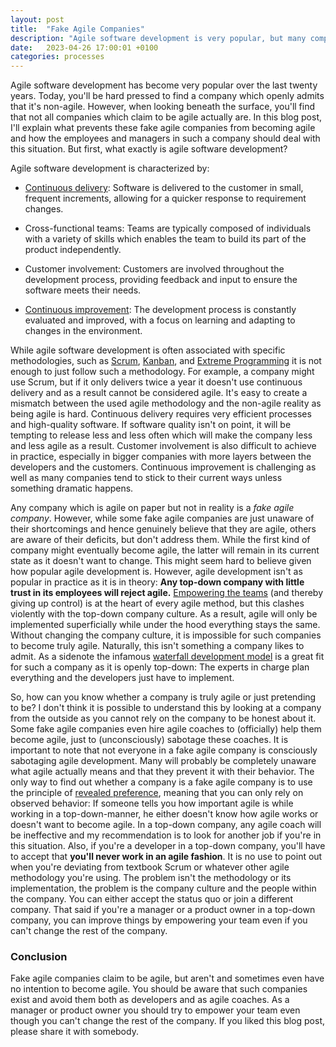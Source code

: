 ```yaml
---
layout: post
title:  "Fake Agile Companies"
description: "Agile software development is very popular, but many companies are only agile on paper. These fake agile companies are held back by their company culture."
date:   2023-04-26 17:00:01 +0100
categories: processes
---
```

Agile software development has become very popular over the last twenty years. Today, you'll be hard pressed to find a company which openly admits that it's non-agile. However, when looking beneath the surface, you'll find that not all companies which claim to be agile actually are. In this blog post, I'll explain what prevents these fake agile companies from becoming agile and how the employees and managers in such a company should deal with this situation. But first, what exactly is agile software development?

Agile software development is characterized by:
+ [Continuous delivery](https://en.wikipedia.org/wiki/Continuous_delivery): Software is delivered to the customer in small, frequent increments, allowing for a quicker response to requirement changes.

+ Cross-functional teams: Teams are typically composed of individuals with a variety of skills which enables the team to build its part of the product independently.

+ Customer involvement: Customers are involved throughout the development process, providing feedback and input to ensure the software meets their needs.

+ [Continuous improvement](https://en.wikipedia.org/wiki/Continual_improvement_process): The development process is constantly evaluated and improved, with a focus on learning and adapting to changes in the environment.

While agile software development is often associated with specific methodologies, such as [Scrum](https://scrumguides.org/index.html), [Kanban](https://en.wikipedia.org/wiki/Kanban_(development)), and [Extreme Programming](https://en.wikipedia.org/wiki/Extreme_programming) it is not enough to just follow such a methodology. For example, a company might use Scrum, but if it only delivers twice a year it doesn't use continuous delivery and as a result cannot be considered agile. It's easy to create a mismatch between the used agile methodology and the non-agile reality as being agile is hard. Continuous delivery requires very efficient processes and high-quality software. If software quality isn't on point, it will be tempting to release less and less often which will make the company less and less agile as a result. Customer involvement is also difficult to achieve in practice, especially in bigger companies with more layers between the developers and the customers. Continuous improvement is challenging as well as many companies tend to stick to their current ways unless something dramatic happens. 

Any company which is agile on paper but not in reality is a *fake agile company*. However, while some fake agile companies are just unaware of their shortcomings and hence genuinely believe that they are agile, others are aware of their deficits, but don't address them. While the first kind of company might eventually become agile, the latter will remain in its current state as it doesn't want to change. This might seem hard to believe given how popular agile development is. However, agile development isn't as popular in practice as it is in theory: **Any top-down company with little trust in its employees will reject agile.** [Empowering the teams](https://thinkingsideways.net/processes/subsidiarity.html) (and thereby giving up control) is at the heart of every agile method, but this clashes violently with the top-down company culture. As a result, agile will only be implemented superficially while under the hood everything stays the same. Without changing the company culture, it is impossible for such companies to become truly agile. Naturally, this isn't something a company likes to admit. As a sidenote the infamous [waterfall development model](https://en.wikipedia.org/wiki/Waterfall_model) is a great fit for such a company as it is openly top-down: The experts in charge plan everything and the developers just have to implement. 

So, how can you know whether a company is truly agile or just pretending to be? I don't think it is possible to understand this by looking at a company from the outside as you cannot rely on the company to be honest about it. Some fake agile companies even hire agile coaches to (officially) help them become agile, just to (unconsciously) sabotage these coaches. It is important to note that not everyone in a fake agile company is consciously sabotaging agile development. Many will probably be completely unaware what agile actually means and that they prevent it with their behavior. The only way to find out whether a company is a fake agile company is to use the principle of [revealed preference](https://en.wikipedia.org/wiki/Revealed_preference), meaning that you can only rely on observed behavior: If someone tells you how important agile is while working in a top-down-manner, he either doesn't know how agile works or doesn't want to become agile. In a top-down company, any agile coach will be ineffective and my recommendation is to look for another job if you're in this situation. Also, if you're a developer in a top-down company, you'll have to accept that **you'll never work in an agile fashion**. It is no use to point out when you're deviating from textbook Scrum or whatever other agile methodology you're using. The problem isn't the methodology or its implementation, the problem is the company culture and the people within the company. You can either accept the status quo or join a different company. That said if you're a manager or a product owner in a top-down company, you can improve things by empowering your team even if you can't change the rest of the company.

### Conclusion
Fake agile companies claim to be agile, but aren't and sometimes even have no intention to become agile. You should be aware that such companies exist and avoid them both as developers and as agile coaches. As a manager or product owner you should try to empower your team even though you can't change the rest of the company. If you liked this blog post, please share it with somebody.